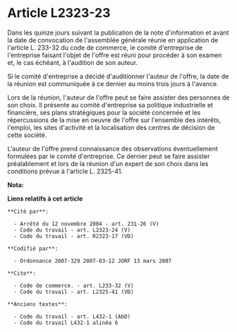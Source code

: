 # Article L2323-23

Dans les quinze jours suivant la publication de la note d'information et avant la date de convocation de l'assemblée générale
réunie en application de l'article L. 233-32 du code de commerce, le comité d'entreprise de l'entreprise faisant l'objet de
l'offre est réuni pour procéder à son examen et, le cas échéant, à l'audition de son auteur.

Si le comité d'entreprise a décidé d'auditionner l'auteur de l'offre, la date de la réunion est communiquée à ce dernier au
moins trois jours à l'avance.

Lors de la réunion, l'auteur de l'offre peut se faire assister des personnes de son choix. Il présente au comité d'entreprise
sa politique industrielle et financière, ses plans stratégiques pour la société concernée et les répercussions de la mise en
oeuvre de l'offre sur l'ensemble des intérêts, l'emploi, les sites d'activité et la localisation des centres de décision de
cette société.

L'auteur de l'offre prend connaissance des observations éventuellement formulées par le comité d'entreprise. Ce dernier peut
se faire assister préalablement et lors de la réunion d'un expert de son choix dans les conditions prévue à l'article L.
2325-41.

**Nota:**



**Liens relatifs à cet article**

	**Cité par**:

	  - Arrêté du 12 novembre 2004 - art. 231-26 (V)
	  - Code du travail - art. L2323-24 (V)
	  - Code du travail - art. R2323-17 (VD)

	**Codifié par**:

	  - Ordonnance 2007-329 2007-03-12 JORF 13 mars 2007

	**Cite**:

	  - Code de commerce. - art. L233-32 (V)
	  - Code du travail - art. L2325-41 (VD)

	**Anciens textes**:

	  - Code du travail - art. L432-1 (AbD)
	  - Code du travail L432-1 alinéa 6
